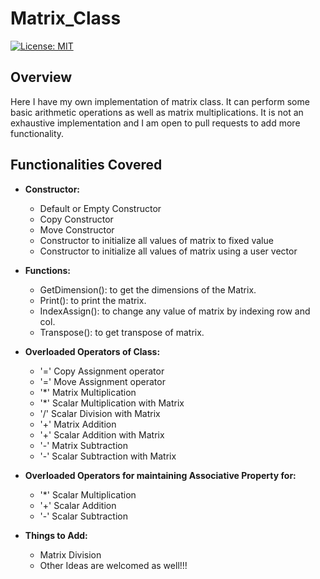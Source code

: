 # Matrix_Class
[![License: MIT](https://img.shields.io/badge/License-MIT-yellow.svg)](https://opensource.org/licenses/MIT)

## Overview
Here I have my own implementation of matrix class. It can perform some basic arithmetic operations as well as matrix multiplications. It is not an exhaustive implementation and I am open to pull requests to add more functionality. 

## Functionalities Covered
* **Constructor:**
    * Default or Empty Constructor
    * Copy Constructor
    * Move Constructor
    * Constructor to initialize all values of matrix to fixed value
    * Constructor to initialize all values of matrix using a user vector 

* **Functions:**
    * GetDimension(): to get the dimensions of the Matrix.
    * Print(): to print the matrix.
    * IndexAssign(): to change any value of matrix by indexing row and col.
    * Transpose(): to get transpose of matrix.

* **Overloaded Operators of Class:**
    * '=' Copy Assignment operator
    * '=' Move Assignment operator
    * '*' Matrix Multiplication
    * '*' Scalar Multiplication with Matrix
    * '/' Scalar Division with Matrix
    * '+' Matrix Addition
    * '+' Scalar Addition with Matrix
    * '-' Matrix Subtraction
    * '-' Scalar Subtraction with Matrix

* **Overloaded Operators for maintaining Associative Property for:**
    * '*' Scalar Multiplication
    * '+' Scalar Addition
    * '-' Scalar Subtraction

* **Things to Add:**
    * Matrix Division
    * Other Ideas are welcomed as well!!!


